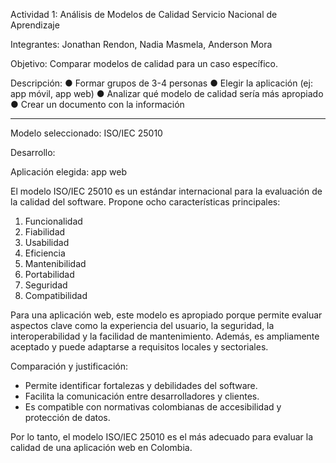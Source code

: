 Actividad 1: Análisis de Modelos de Calidad
Servicio Nacional de Aprendizaje

Integrantes: Jonathan Rendon, Nadia Masmela, Anderson Mora

Objetivo:
Comparar modelos de calidad para un caso específico.


Descripción:
● Formar grupos de 3-4 personas
● Elegir la aplicación (ej: app móvil, app web)
● Analizar qué modelo de calidad sería más apropiado
● Crear un documento con la información

---

Modelo seleccionado: ISO/IEC 25010

Desarrollo:

Aplicación elegida: app web

El modelo ISO/IEC 25010 es un estándar internacional para la evaluación de la calidad del software. Propone ocho características principales:

1. Funcionalidad
2. Fiabilidad
3. Usabilidad
4. Eficiencia
5. Mantenibilidad
6. Portabilidad
7. Seguridad
8. Compatibilidad

Para una aplicación web, este modelo es apropiado porque permite evaluar aspectos clave como la experiencia del usuario, la seguridad, la interoperabilidad y la facilidad de mantenimiento. Además, es ampliamente aceptado y puede adaptarse a requisitos locales y sectoriales.

Comparación y justificación:
- Permite identificar fortalezas y debilidades del software.
- Facilita la comunicación entre desarrolladores y clientes.
- Es compatible con normativas colombianas de accesibilidad y protección de datos.

Por lo tanto, el modelo ISO/IEC 25010 es el más adecuado para evaluar la calidad de una aplicación web en Colombia.
